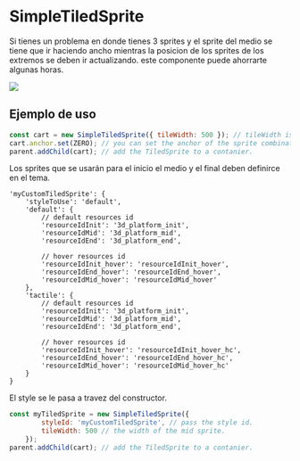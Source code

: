 # SimpleTiledSprite
Si tienes un problema en donde tienes 3 sprites y el sprite del medio se tiene que ir haciendo ancho mientras la posicion de los sprites de los extremos se deben ir actualizando. este componente puede ahorrarte algunas horas.

![](https://imgur.com/jLw8ycH.gif)

## Ejemplo de uso
```javascript
const cart = new SimpleTiledSprite({ tileWidth: 500 }); // tileWidth is the width of the mid sprite.
cart.anchor.set(ZERO); // you can set the anchor of the sprite combinations just as you change the anchor of an sprite.
parent.addChild(cart); // add the TiledSprite to a contanier.
```

Los sprites que se usarán para el inicio el medio y el final deben definirce en el tema.

```
'myCustomTiledSprite': {
	'styleToUse': 'default',
	'default': {
		// default resources id
		'resourceIdInit': '3d_platform_init',
		'resourceIdMid': '3d_platform_mid',
		'resourceIdEnd': '3d_platform_end',

		// hover resources id
		'resourceIdInit_hover': 'resourceIdInit_hover',
		'resourceIdEnd_hover': 'resourceIdEnd_hover',
		'resourceIdMid_hover': 'resourceIdMid_hover'
	},
	'tactile': {
		// default resources id
		'resourceIdInit': '3d_platform_init',
		'resourceIdMid': '3d_platform_mid',
		'resourceIdEnd': '3d_platform_end',

		// hover resources id
		'resourceIdInit_hover': 'resourceIdInit_hover_hc',
		'resourceIdEnd_hover': 'resourceIdEnd_hover_hc',
		'resourceIdMid_hover': 'resourceIdMid_hover_hc'
	}
}
```

El style se le pasa a travez del constructor.
```javascript
const myTiledSprite = new SimpleTiledSprite({ 
        styleId: 'myCustomTiledSprite', // pass the style id.
        tileWidth: 500 // the width of the mid sprite.
    });
parent.addChild(cart); // add the TiledSprite to a contanier.
```